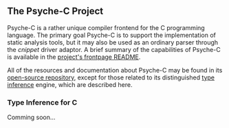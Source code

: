 ## The Psyche-C Project

Psyche-C is a rather unique compiler frontend for the C programming language. The primary goal Psyche-C is to support the implementation of static analysis tools, but it may also be used as an ordinary parser through the *cnippet* driver adaptor. A brief summary of the capabilities of Psyche-C is available in the [project's frontpage README](https://github.com/ltcmelo/psychec/blob/master/README.md).

All of the resources and documentation about Psyche-C may be found in its [open-source repository](https://github.com/ltcmelo/psychec), except for those related to its distinguished [type inference](https://en.wikipedia.org/wiki/Type_inference) engine, which are described here.

### Type Inference for C

Comming soon...

